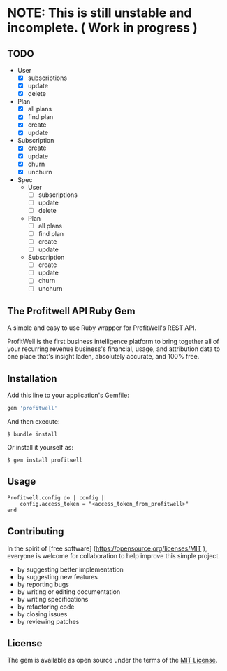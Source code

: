 # NOTE: This is still unstable and incomplete. ( Work in progress )

## TODO

* User
    - [x] subscriptions
    - [x] update
    - [x] delete
* Plan
    - [x] all plans
    - [x] find plan
    - [x] create
    - [x] update
* Subscription
    - [x] create
    - [x] update
    - [x] churn
    - [x] unchurn
* Spec
    * User
        - [ ] subscriptions
        - [ ] update
        - [ ] delete
    * Plan
        - [ ] all plans
        - [ ] find plan
        - [ ] create
        - [ ] update
    * Subscription
        - [ ] create
        - [ ] update
        - [ ] churn
        - [ ] unchurn
## The Profitwell API Ruby Gem

A simple and easy to use Ruby wrapper for ProfitWell's REST API.

ProfitWell is the first business intelligence platform to bring together all of your recurring revenue business's financial, usage, and attribution data to one place that's insight laden, absolutely accurate, and 100% free.



## Installation

Add this line to your application's Gemfile:

```ruby
gem 'profitwell'
```

And then execute:

    $ bundle install

Or install it yourself as:

    $ gem install profitwell

## Usage

```
Profitwell.config do | config |
    config.access_token = "<access_token_from_profitwell>"
end
```


## Contributing

In the spirit of [free software] (https://opensource.org/licenses/MIT ), everyone is welcome for collaboration to help improve this simple project.

- by suggesting better implementation
- by suggesting new features
- by reporting bugs
- by writing or editing documentation
- by writing specifications
- by refactoring code
- by closing issues
- by reviewing patches

## License

The gem is available as open source under the terms of the [MIT License](https://opensource.org/licenses/MIT).
